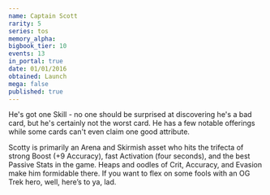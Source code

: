 ```yaml
---
name: Captain Scott
rarity: 5
series: tos
memory_alpha:
bigbook_tier: 10
events: 13
in_portal: true
date: 01/01/2016
obtained: Launch
mega: false
published: true
---
```


He's got one Skill - no one should be surprised at discovering he's a bad card, but he's certainly not the worst card. He has a few notable offerings while some cards can't even claim one good attribute.

Scotty is primarily an Arena and Skirmish asset who hits the trifecta of strong Boost (+9 Accuracy), fast Activation (four seconds), and the best Passive Stats in the game. Heaps and oodles of Crit, Accuracy, and Evasion make him formidable there. If you want to flex on some fools with an OG Trek hero, well, here’s to ya, lad.

